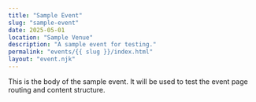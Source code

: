 ```yaml
---
title: "Sample Event"
slug: "sample-event"
date: 2025-05-01
location: "Sample Venue"
description: "A sample event for testing."
permalink: "events/{{ slug }}/index.html"
layout: "event.njk"
---
```


This is the body of the sample event. It will be used to test the event page routing and content structure.